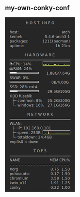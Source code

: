 ## my-own-conky-conf
![conky](https://github.com/kashapovd/my-own-conky-conf/blob/master/conky.png "conky")
